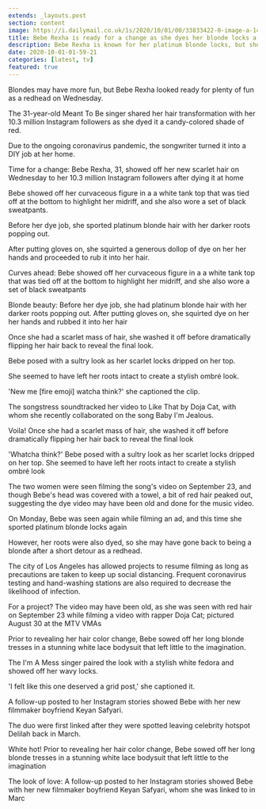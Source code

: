 ```yaml
---
extends: _layouts.post
section: content
image: https://i.dailymail.co.uk/1s/2020/10/01/00/33833422-0-image-a-14_1601507240797.jpg 
title: Bebe Rexha is ready for a change as she dyes her blonde locks a fiery shade of red at home 
description: Bebe Rexha is known for her platinum blonde locks, but she shared a video of herself dying them scarlet at home. The new look may have been for a video she shot with Doja Cat. 
date: 2020-10-01-01-59-21 
categories: [latest, tv] 
featured: true 
--- 
```

Blondes may have more fun, but Bebe Rexha looked ready for plenty of fun as a redhead on Wednesday.

The 31-year-old Meant To Be singer shared her hair transformation with her 10.3 million Instagram followers as she dyed it a candy-colored shade of red.

Due to the ongoing coronavirus pandemic, the songwriter turned it into a DIY job at her home. 

Time for a change: Bebe Rexha, 31, showed off her new scarlet hair on Wednesday to her 10.3 million Instagram followers after dying it at home

Bebe showed off her curvaceous figure in a a white tank top that was tied off at the bottom to highlight her midriff, and she also wore a set of black sweatpants.

Before her dye job, she sported platinum blonde hair with her darker roots popping out. 

After putting gloves on, she squirted a generous dollop of dye on her her hands and proceeded to rub it into her hair. 

Curves ahead: Bebe showed off her curvaceous figure in a a white tank top that was tied off at the bottom to highlight her midriff, and she also wore a set of black sweatpants

Blonde beauty: Before her dye job, she had platinum blonde hair with her darker roots popping out. After putting gloves on, she squirted dye on her her hands and rubbed it into her hair

Once she had a scarlet mass of hair, she washed it off before dramatically flipping her hair back to reveal the final look.

Bebe posed with a sultry look as her scarlet locks dripped on her top.

She seemed to have left her roots intact to create a stylish ombré look.

'New me [fire emoji] watcha think?' she captioned the clip.

The songstress soundtracked her video to Like That by Doja Cat, with whom she recently collaborated on the song Baby I'm Jealous. 

Voila! Once she had a scarlet mass of hair, she washed it off before dramatically flipping her hair back to reveal the final look

'Whatcha think?' Bebe posed with a sultry look as her scarlet locks dripped on her top. She seemed to have left her roots intact to create a stylish ombré look

The two women were seen filming the song's video on September 23, and though Bebe's head was covered with a towel, a bit of red hair peaked out, suggesting the dye video may have been old and done for the music video.

On Monday, Bebe was seen again while filming an ad, and this time she sported platinum blonde locks again

However, her roots were also dyed, so she may have gone back to being a blonde after a short detour as a redhead.

The city of Los Angeles has allowed projects to resume filming as long as precautions are taken to keep up social distancing. Frequent coronavirus testing and hand-washing stations are also required to decrease the likelihood of infection. 

For a project? The video may have been old, as she was seen with red hair on September 23 while filming a video with rapper Doja Cat; pictured August 30 at the MTV VMAs

Prior to revealing her hair color change, Bebe sowed off her long blonde tresses in a stunning white lace bodysuit that left little to the imagination.

The I'm A Mess singer paired the look with a stylish white fedora and showed off her wavy locks.

'I felt like this one deserved a grid post,' she captioned it.

A follow-up posted to her Instagram stories showed Bebe with her new filmmaker boyfriend Keyan Safyari.

The duo were first linked after they were spotted leaving celebrity hotspot Delilah back in March.

White hot! Prior to revealing her hair color change, Bebe sowed off her long blonde tresses in a stunning white lace bodysuit that left little to the imagination

The look of love: A follow-up posted to her Instagram stories showed Bebe with her new filmmaker boyfriend Keyan Safyari, whom she was linked to in Marc

